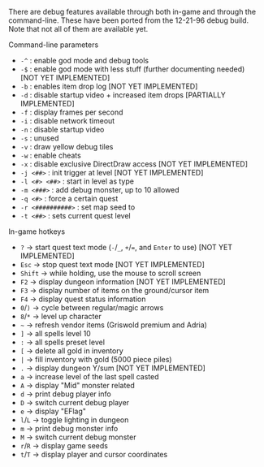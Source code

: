 There are debug features available through both in-game and through the command-line. These have been ported from the 12-21-96 debug build. Note that not all of them are available yet.

Command-line parameters
- `-^` : enable god mode and debug tools
- `-$` : enable god mode with less stuff (further documenting needed) [NOT YET IMPLEMENTED]
- `-b` : enables item drop log [NOT YET IMPLEMENTED]
- `-d` : disable startup video + increased item drops [PARTIALLY IMPLEMENTED]
- `-f` : display frames per second
- `-i` : disable network timeout
- `-n` : disable startup video
- `-s` : unused
- `-v` : draw yellow debug tiles
- `-w` : enable cheats
- `-x` : disable exclusive DirectDraw access [NOT YET IMPLEMENTED]
- `-j <##>` : init trigger at level [NOT YET IMPLEMENTED]
- `-l <#> <##>` : start in level as type
- `-m <###>` : add debug monster, up to 10 allowed
- `-q <#>` : force a certain quest
- `-r <##########>` : set map seed to
- `-t <##>` : sets current quest level

In-game hotkeys
- `?` -> start quest text mode (`-`/`_`, `+`/`=`, and `Enter` to use) [NOT YET IMPLEMENTED]
- `Esc` -> stop quest text mode [NOT YET IMPLEMENTED]
- `Shift` -> while holding, use the mouse to scroll screen
- `F2` -> display dungeon information [NOT YET IMPLEMENTED]
- `F3` -> display number of items on the ground/cursor item
- `F4` -> display quest status information
- `0`/`)` -> cycle between regular/magic arrows
- `8`/`*` -> level up character
- `~` -> refresh vendor items (Griswold premium and Adria)
- `]` -> all spells level 10
- `:` -> all spells preset level
- `[` -> delete all gold in inventory
- `|` -> fill inventory with gold (5000 piece piles)
- `.` -> display dungeon Y/sum [NOT YET IMPLEMENTED]
- `a` -> increase level of the last spell casted
- `A` -> display "Mid" monster related
- `d` -> print debug player info
- `D` -> switch current debug player
- `e` -> display "EFlag"
- `l`/`L` -> toggle lighting in dungeon
- `m` -> print debug monster info
- `M` -> switch current debug monster
- `r`/`R` -> display game seeds
- `t`/`T` -> display player and cursor coordinates
